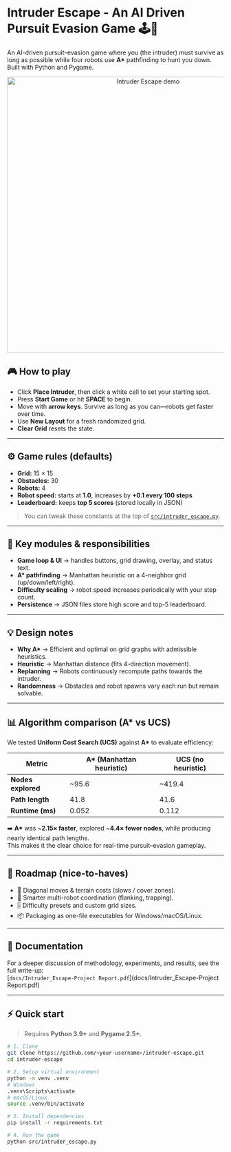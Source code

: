# Intruder Escape - An AI Driven Pursuit Evasion Game 🕹️🤖

An AI-driven pursuit–evasion game where you (the intruder) must survive as long as possible while four robots use **A\*** pathfinding to hunt you down. Built with Python and Pygame.
<p align="center">
  <img src="assets/demo.gif" alt="Intruder Escape demo" width="640"/>
</p>

## 🎮 How to play

- Click **Place Intruder**, then click a white cell to set your starting spot.
- Press **Start Game** or hit **SPACE** to begin.
- Move with **arrow keys**. Survive as long as you can—robots get faster over time.
- Use **New Layout** for a fresh randomized grid.  
- **Clear Grid** resets the state.

---

## ⚙️ Game rules (defaults)

- **Grid:** 15 × 15  
- **Obstacles:** 30  
- **Robots:** 4  
- **Robot speed:** starts at **1.0**, increases by **+0.1 every 100 steps**  
- **Leaderboard:** keeps **top 5 scores** (stored locally in JSON)

> You can tweak these constants at the top of [`src/intruder_escape.py`](src/intruder_escape.py).

---

## 🧩 Key modules & responsibilities

- **Game loop & UI** → handles buttons, grid drawing, overlay, and status text.  
- **A\* pathfinding** → Manhattan heuristic on a 4-neighbor grid (up/down/left/right).  
- **Difficulty scaling** → robot speed increases periodically with your step count.  
- **Persistence** → JSON files store high score and top-5 leaderboard.  

---

## 💡 Design notes

- **Why A\*** → Efficient and optimal on grid graphs with admissible heuristics.  
- **Heuristic** → Manhattan distance (fits 4-direction movement).  
- **Replanning** → Robots continuously recompute paths towards the intruder.  
- **Randomness** → Obstacles and robot spawns vary each run but remain solvable.  

---

## 📊 Algorithm comparison (A\* vs UCS)

We tested **Uniform Cost Search (UCS)** against **A\*** to evaluate efficiency:  

| Metric              | A\* (Manhattan heuristic) | UCS (no heuristic) |
|---------------------|----------------------------|--------------------|
| **Nodes explored**  | ~95.6                     | ~419.4             |
| **Path length**     | 41.8                      | 41.6               |
| **Runtime (ms)**    | 0.052                     | 0.112              |

➡️ **A\*** was ~**2.15× faster**, explored ~**4.4× fewer nodes**, while producing nearly identical path lengths.  
This makes it the clear choice for real-time pursuit–evasion gameplay.

---

## 🚀 Roadmap (nice-to-haves)

- 🔄 Diagonal moves & terrain costs (slows / cover zones).  
- 🧠 Smarter multi-robot coordination (flanking, trapping).  
- 🎚️ Difficulty presets and custom grid sizes.  
- 📦 Packaging as one-file executables for Windows/macOS/Linux.  

---

## 📑 Documentation

For a deeper discussion of methodology, experiments, and results, see the full write-up:  
[`docs/Intruder_Escape-Project Report.pdf`](docs/Intruder_Escape-Project Report.pdf)

---

## ⚡ Quick start

> Requires **Python 3.9+** and **Pygame 2.5+**.

```bash
# 1. Clone
git clone https://github.com/<your-username>/intruder-escape.git
cd intruder-escape

# 2. Setup virtual environment
python -m venv .venv
# Windows
.venv\Scripts\activate
# macOS/Linux
source .venv/bin/activate

# 3. Install dependencies
pip install -r requirements.txt

# 4. Run the game
python src/intruder_escape.py
